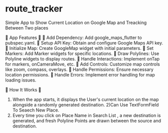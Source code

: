 # route_tracker
Simple App to Show Current Location on Google Map and Treacking Between Two places


🌟 App Features 🌟
📍 Add Dependency: Add google_maps_flutter to pubspec.yaml.
📍 Setup API Key: Obtain and configure Google Maps API key.
📍 Initialize Map: Create GoogleMap widget with initial parameters.
📍 Set Markers: Add Marker widgets for specific locations.
📍 Draw Polylines: Use Polyline widgets to display routes.
📍 Handle Interactions: Implement onTap for markers, onCameraMove, etc.
📍 Add Controls: Customize map controls like zoom, compass, overlays.
📍 Handle Permissions: Ensure necessary location permissions.
📍 Handle Errors: Implement error handling for map loading issues.


📱 How It Works 📱
1) When the app starts, it displays the User's current location on the map alongside a randomly generated destination.
2)Can Use TextFormField To Seaech New Place.
3) Every time you click on Place Name in Search List , a new destination is generated, and fresh Polyline Points are drawn between the source and destination.
